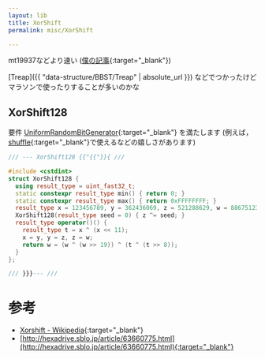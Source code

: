 ```yaml
---
layout: lib
title: XorShift
permalink: misc/XorShift

---
```



mt19937などより速い ([僕の記事](http://tomorinao.blogspot.com/2018/08/xorshift128.html){:target="_blank"}<!--_-->)

[Treap]({{ "data-structure/BBST/Treap" | absolute_url }}) などでつかったけど  
マラソンで使ったりすることが多いのかな

## XorShift128

要件 [UniformRandomBitGenerator](https://ja.cppreference.com/w/cpp/named_req/UniformRandomBitGenerator){:target="_blank"}<!--_--> を満たします (例えば，[shuffle](https://cpprefjp.github.io/reference/algorithm/shuffle.html){:target="_blank"}<!--_-->で使えるなどの嬉しさがあります)


```cpp
/// --- XorShift128 {{"{{"}}{ ///

#include <cstdint>
struct XorShift128 {
  using result_type = uint_fast32_t;
  static constexpr result_type min() { return 0; }
  static constexpr result_type max() { return 0xFFFFFFFF; }
  result_type x = 123456789, y = 362436069, z = 521288629, w = 88675123;
  XorShift128(result_type seed = 0) { z ^= seed; }
  result_type operator()() {
    result_type t = x ^ (x << 11);
    x = y, y = z, z = w;
    return w = (w ^ (w >> 19)) ^ (t ^ (t >> 8));
  }
};

/// }}}--- ///
```


# 参考

* [Xorshift - Wikipedia](https://ja.wikipedia.org/wiki/Xorshift){:target="_blank"}<!--_-->
* [http://hexadrive.sblo.jp/article/63660775.html](http://hexadrive.sblo.jp/article/63660775.html){:target="_blank"}<!--_-->

